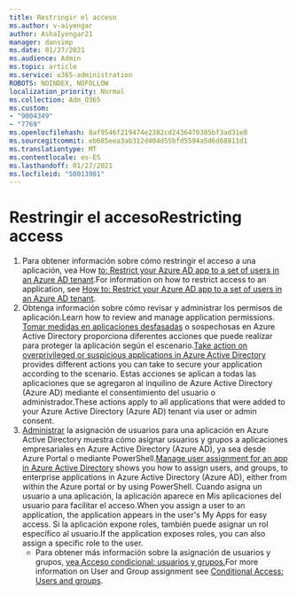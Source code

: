```yaml
---
title: Restringir el acceso
ms.author: v-aiyengar
author: AshaIyengar21
manager: dansimp
ms.date: 01/27/2021
ms.audience: Admin
ms.topic: article
ms.service: o365-administration
ROBOTS: NOINDEX, NOFOLLOW
localization_priority: Normal
ms.collection: Adm_O365
ms.custom:
- "9004349"
- "7769"
ms.openlocfilehash: 8af9546f219474e2382cd2436470385bf3ad31e8
ms.sourcegitcommit: eb685eea3ab312d404d55bfd5594a5d6d68811d1
ms.translationtype: MT
ms.contentlocale: es-ES
ms.lasthandoff: 01/27/2021
ms.locfileid: "50013981"
---
```

# <a name="restricting-access"></a><span data-ttu-id="47338-102">Restringir el acceso</span><span class="sxs-lookup"><span data-stu-id="47338-102">Restricting access</span></span>

1. <span data-ttu-id="47338-103">Para obtener información sobre cómo restringir el acceso a una aplicación, vea How [to: Restrict your Azure AD app to a set of users in an Azure AD tenant](https://docs.microsoft.com/azure/active-directory/develop/howto-restrict-your-app-to-a-set-of-users).</span><span class="sxs-lookup"><span data-stu-id="47338-103">For information on how to restrict access to an application, see [How to: Restrict your Azure AD app to a set of users in an Azure AD tenant](https://docs.microsoft.com/azure/active-directory/develop/howto-restrict-your-app-to-a-set-of-users).</span></span>
1. <span data-ttu-id="47338-104">Obtenga información sobre cómo revisar y administrar los permisos de aplicación.</span><span class="sxs-lookup"><span data-stu-id="47338-104">Learn how to review and manage application permissions.</span></span> <span data-ttu-id="47338-105">[Tomar medidas en aplicaciones desfasadas](https://docs.microsoft.com/azure/active-directory/manage-apps/manage-application-permissions#control-access-to-an-application) o sospechosas en Azure Active Directory proporciona diferentes acciones que puede realizar para proteger la aplicación según el escenario.</span><span class="sxs-lookup"><span data-stu-id="47338-105">[Take action on overprivileged or suspicious applications in Azure Active Directory](https://docs.microsoft.com/azure/active-directory/manage-apps/manage-application-permissions#control-access-to-an-application) provides different actions you can take to secure your application according to the scenario.</span></span> <span data-ttu-id="47338-106">Estas acciones se aplican a todas las aplicaciones que se agregaron al inquilino de Azure Active Directory (Azure AD) mediante el consentimiento del usuario o administrador.</span><span class="sxs-lookup"><span data-stu-id="47338-106">These actions apply to all applications that were added to your Azure Active Directory (Azure AD) tenant via user or admin consent.</span></span>
1. <span data-ttu-id="47338-107">[Administrar](https://docs.microsoft.com/azure/active-directory/manage-apps/assign-user-or-group-access-portal#configure-an-application-to-require-user-assignment) la asignación de usuarios para una aplicación en Azure Active Directory muestra cómo asignar usuarios y grupos a aplicaciones empresariales en Azure Active Directory (Azure AD), ya sea desde Azure Portal o mediante PowerShell.</span><span class="sxs-lookup"><span data-stu-id="47338-107">[Manage user assignment for an app in Azure Active Directory](https://docs.microsoft.com/azure/active-directory/manage-apps/assign-user-or-group-access-portal#configure-an-application-to-require-user-assignment) shows you how to assign users, and groups, to enterprise applications in Azure Active Directory (Azure AD), either from within the Azure portal or by using PowerShell.</span></span> <span data-ttu-id="47338-108">Cuando asigna un usuario a una aplicación, la aplicación aparece en Mis aplicaciones del usuario para facilitar el acceso.</span><span class="sxs-lookup"><span data-stu-id="47338-108">When you assign a user to an application, the application appears in the user's My Apps for easy access.</span></span> <span data-ttu-id="47338-109">Si la aplicación expone roles, también puede asignar un rol específico al usuario.</span><span class="sxs-lookup"><span data-stu-id="47338-109">If the application exposes roles, you can also assign a specific role to the user.</span></span>
    - <span data-ttu-id="47338-110">Para obtener más información sobre la asignación de usuarios y grupos, [vea Acceso condicional: usuarios y grupos.](https://docs.microsoft.com/azure/active-directory/conditional-access/concept-conditional-access-users-groups)</span><span class="sxs-lookup"><span data-stu-id="47338-110">For more information on User and Group assignment see [Conditional Access: Users and groups](https://docs.microsoft.com/azure/active-directory/conditional-access/concept-conditional-access-users-groups).</span></span>
